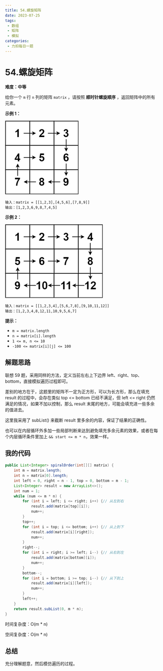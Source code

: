 ```yaml
---
title: 54.螺旋矩阵
date: 2023-07-25
tags: 
 - 数组
 - 矩阵
 - 模拟
categories:
 - 力扣每日一题
---
```


# 54.螺旋矩阵

**难度：中等**

给你一个 `m` 行 `n` 列的矩阵 `matrix` ，请按照 **顺时针螺旋顺序** ，返回矩阵中的所有元素。

**示例 1：**

![img](./assets/spiral1.jpg)

```
输入：matrix = [[1,2,3],[4,5,6],[7,8,9]]
输出：[1,2,3,6,9,8,7,4,5]
```

**示例 2：**

![img](./assets/spiral.jpg)

```
输入：matrix = [[1,2,3,4],[5,6,7,8],[9,10,11,12]]
输出：[1,2,3,4,8,12,11,10,9,5,6,7]
```

**提示：**

- `m = matrix.length`
- `n = matrix[i].length`
- `1 <= m, n <= 10`
- `-100 <= matrix[i][j] <= 100`

## 解题思路

联想 59 题，采用同样的方法，定义当前左右上下边界 left、right、top、bottom，直接模拟遍历过程即可。

差别的地方在于，这题里的矩阵不一定为正方形，可以为长方形，那么在填充 result 的过程中，会存在类似 top <= bottom 已经不满足，但 left <= right 仍然满足的情况，如果不加以控制，那么 result 末尾的地方，可能会填充进一些多余的值进去。

这里我采用了 subList() 来截断 result 里多余的内容，保证了结果的正确性。

也可以在内层循环外多加一些局部判断来达到避免填充多余元素的效果，或者在每个内层循环条件里加上 `&& start <= m * n`，效果一样。

## 我的代码

```java
public List<Integer> spiralOrder(int[][] matrix) {
    int m = matrix.length;
    int n = matrix[0].length;
    int left = 0, right = n - 1, top = 0, bottom = m - 1;
    List<Integer> result = new ArrayList<>();
    int num = 1;
    while (num <= m * n) {
        for (int i = left; i <= right; i++) {// 从左到右
            result.add(matrix[top][i]);
            num++;
        }
        top++;
        for (int i = top; i <= bottom; i++) {// 从上到下
            result.add(matrix[i][right]);
            num++;
        }
        right--;
        for (int i = right; i >= left; i--) {// 从右到左
            result.add(matrix[bottom][i]);
            num++;
        }
        bottom--;
        for (int i = bottom; i >= top; i--) {// 从下到上
            result.add(matrix[i][left]);
            num++;
        }
        left++;
    }
    return result.subList(0, m * n);
}
```

时间复杂度：O(m * n)

空间复杂度：O(m * n)

## 总结

充分理解题意，然后模仿遍历的过程。
